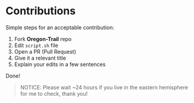 # Contributions

Simple steps for an acceptable contribution:
1. Fork **Oregon-Trail** repo
2. Edit `script.sh` file
3. Open a PR (Pull Request)
4. Give it a relevant title
5. Explain your edits in a few sentences

Done!

> NOTICE: Please wait ~24 hours if you live in the eastern hemisphere for me to check, thank you!
